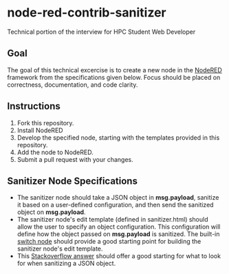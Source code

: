# node-red-contrib-sanitizer

Technical portion of the interview for HPC Student Web Developer

## Goal

The goal of this technical excercise is to create a new node in the [NodeRED](http://nodered.org/) framework from the specifications given below. Focus should be placed on correctness, documentation, and code clarity.

## Instructions

1. Fork this repository.
2. Install NodeRED
3. Develop the specified node, starting with the templates provided in this repository.
4. Add the node to NodeRED.
5. Submit a pull request with your changes.

## Sanitizer Node Specifications

* The sanitizer node should take a JSON object in **msg.payload**, sanitize it based on a user-defined configuration, and then send the sanitized object on **msg.payload**.
* The sanitizer node's edit template (defined in sanitizer.html) should allow the user to specify an object configuration. This configuration will define how the object passed on **msg.payload** is sanitized. The built-in [switch node](https://github.com/node-red/node-red/blob/master/nodes/core/logic/10-switch.html) should provide a good starting point for building the sanitizer node's edit template.
* This [Stackoverflow answer](http://stackoverflow.com/a/25983468) should offer a good starting for what to look for when sanitizing a JSON object.

